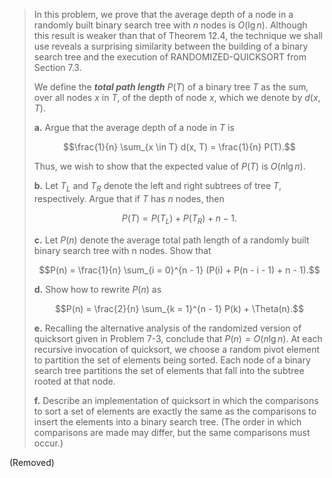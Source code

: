 > In this problem, we prove that the average depth of a node in a randomly built binary search tree with $n$ nodes is $O(\lg n)$. Although this result is weaker than that of Theorem 12.4, the technique we shall use reveals a surprising similarity between the building of a binary search tree and the execution of $\text{RANDOMIZED-QUICKSORT}$ from Section 7.3.
>
> We define the **_total path length_** $P(T)$ of a binary tree $T$ as the sum, over all nodes $x$ in $T$, of the depth of node $x$, which we denote by $d(x, T)$.
>
> **a.** Argue that the average depth of a node in $T$ is
>
> $$\frac{1}{n} \sum_{x \in T} d(x, T) = \frac{1}{n} P(T).$$
>
> Thus, we wish to show that the expected value of $P(T)$ is $O(n\lg n)$.
>
> **b.** Let $T_L$ and $T_R$ denote the left and right subtrees of tree $T$, respectively. Argue that if $T$ has $n$ nodes, then
>
> $$P(T) = P(T_L) + P(T_R) + n - 1.$$
>
> **c.** Let $P(n)$ denote the average total path length of a randomly built binary search tree with n nodes. Show that
>
> $$P(n) = \frac{1}{n} \sum_{i = 0}^{n - 1} (P(i) + P(n - i - 1) + n - 1).$$
>
> **d.** Show how to rewrite $P(n)$ as
>
> $$P(n) = \frac{2}{n} \sum_{k = 1}^{n - 1} P(k) + \Theta(n).$$
>
> **e.** Recalling the alternative analysis of the randomized version of quicksort given in Problem 7-3, conclude that $P(n) = O(n\lg n)$.
> At each recursive invocation of quicksort, we choose a random pivot element to partition the set of elements being sorted. Each node of a binary search tree partitions the set of elements that fall into the subtree rooted at that node.
>
> **f.** Describe an implementation of quicksort in which the comparisons to sort a set of elements are exactly the same as the comparisons to insert the elements into a binary search tree. (The order in which comparisons are made may differ, but the same comparisons must occur.)

(Removed)

